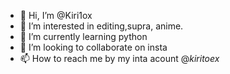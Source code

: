 - 👋 Hi, I’m @Kiri1ox
- 👀 I’m interested in editing,supra, anime.
- 🌱 I’m currently learning python
- 💞️ I’m looking to collaborate on insta
- 📫 How to reach me by my inta acount @_kiritoex_

<!---
Kiri1ox/Kiri1ox is a ✨ special ✨ repository because its `README.md` (this file) appears on your GitHub profile.
You can click the Preview link to take a look at your changes.
--->
